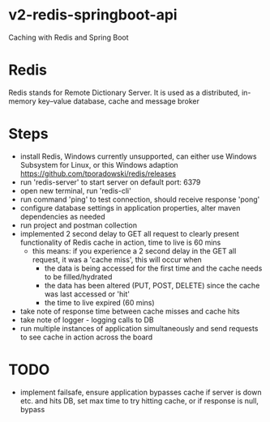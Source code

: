 # v2-redis-springboot-api
Caching with Redis and Spring Boot

# Redis
Redis stands for Remote Dictionary Server. It is used as a distributed, 
in-memory key–value database, cache and message broker

# Steps
- install Redis, Windows currently unsupported, can either use Windows Subsystem for Linux, or this Windows adaption https://github.com/tporadowski/redis/releases
- run 'redis-server' to start server on default port: 6379
- open new terminal, run 'redis-cli'
- run command 'ping' to test connection, should receive response 'pong'
- configure database settings in application properties, alter maven dependencies as needed
- run project and postman collection
- implemented 2 second delay to GET all request to clearly present functionality of Redis cache in action, time to live is 60 mins
  - this means: if you experience a 2 second delay in the GET all request, it was a 'cache miss', this will occur when
    -  the data is being accessed for the first time and the cache needs to be filled/hydrated
    -   the data has been altered (PUT, POST, DELETE) since the cache was last accessed or 'hit'
    -   the time to live expired (60 mins)
- take note of response time between cache misses and cache hits
- take note of logger - logging calls to DB
- run multiple instances of application simultaneously and send requests to see cache in action across the board

# TODO
- implement failsafe, ensure application bypasses cache if server is down etc. and hits DB, set max time to try hitting cache, or if response is null, bypass
